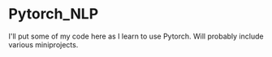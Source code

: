 # Pytorch_NLP
I'll put some of my code here as I learn to use Pytorch. Will probably include various miniprojects.
